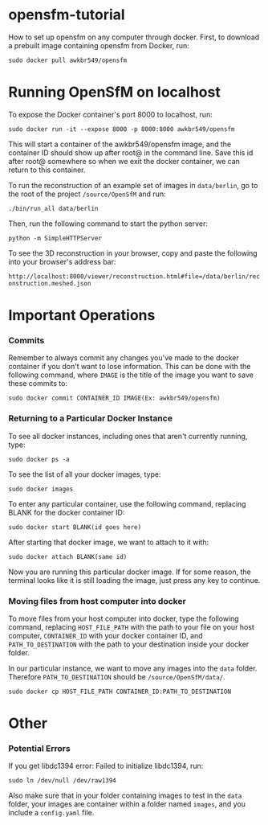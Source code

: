 # opensfm-tutorial
How to set up opensfm on any computer through docker.
First, to download a prebuilt image containing opensfm from Docker, run:

`sudo docker pull awkbr549/opensfm`
# Running OpenSfM on localhost
To expose the Docker container's port 8000 to localhost, run:

`sudo docker run -it --expose 8000 -p 8000:8000 awkbr549/opensfm`

This will start a container of the awkbr549/opensfm image, and the container ID should show up after root@ in the command line. Save this id after root@ somewhere so when we exit the docker container, we can return to this container.

To run the reconstruction of an example set of images in `data/berlin`, go to the root of the project `/source/OpenSfM` and run:

`./bin/run_all data/berlin`

Then, run the following command to start the python server:

`python -m SimpleHTTPServer`

To see the 3D reconstruction in your browser, copy and paste the following into your browser's address bar:

`http://localhost:8000/viewer/reconstruction.html#file=/data/berlin/reconstruction.meshed.json`

# Important Operations
### Commits
Remember to always commit any changes you've made to the docker container if you don't want to lose information. This can be done with the following command, where `IMAGE` is the title of the image you want to save these commits to:

`sudo docker commit CONTAINER_ID IMAGE(Ex: awkbr549/opensfm)`
### Returning to a Particular Docker Instance
To see all docker instances, including ones that aren't currently running, type:

`sudo docker ps -a`

To see the list of all your docker images, type:

`sudo docker images`

To enter any particular container, use the following command, replacing BLANK for the docker container ID:

`sudo docker start BLANK(id goes here)`

After starting that docker image, we want to attach to it with:

`sudo docker attach BLANK(same id)`

Now you are running this particular docker image. If for some reason, the terminal looks like it is still loading the image, just press any key to continue.

### Moving files from host computer into docker
To move files from your host computer into docker, type the following command, replacing `HOST_FILE_PATH` with the path to your file on your host computer, `CONTAINER_ID` with your docker container ID, and `PATH_TO_DESTINATION` with the path to your destination inside your docker folder.

In our particular instance, we want to move any images into the `data` folder. Therefore `PATH_TO_DESTINATION` should be `/source/OpenSfM/data/`.

`sudo docker cp HOST_FILE_PATH CONTAINER_ID:PATH_TO_DESTINATION`

# Other
### Potential Errors

If you get libdc1394 error: Failed to initialize libdc1394, run:

`sudo ln /dev/null /dev/raw1394`

Also make sure that in your folder containing images to test in the `data` folder, your images are container within a folder named `images`, and you include a `config.yaml` file.
